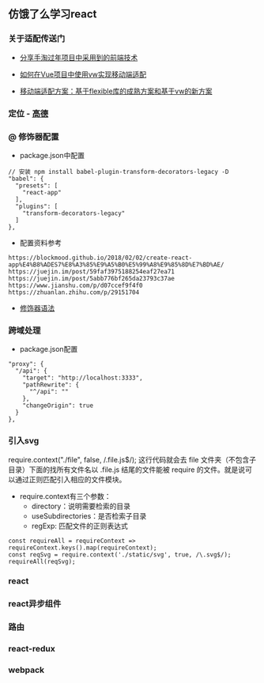 ## 仿饿了么学习react

### 关于适配传送门

- [分享手淘过年项目中采用到的前端技术](https://www.w3cplus.com/css/taobao-2018-year.html "分享手淘过年项目中采用到的前端技术")

- [如何在Vue项目中使用vw实现移动端适配](https://www.w3cplus.com/css/taobao-2018-year.html "如何在Vue项目中使用vw实现移动端适配")

- [移动端适配方案：基于flexible库的成熟方案和基于vw的新方案](https://mobilesite.github.io/2018/02/05/vm-mobile-layout/ "移动端适配方案：基于flexible库的成熟方案和基于vw的新方案")



### 定位 - [高德](https://lbs.amap.com/api/javascript-api/reference/location "高德")


### @ 修饰器配置

- package.json中配置

```
// 安装 npm install babel-plugin-transform-decorators-legacy -D
"babel": {
  "presets": [
    "react-app"
  ],
  "plugins": [
    "transform-decorators-legacy"
  ]
},
```

- 配置资料参考

```
https://blockmood.github.io/2018/02/02/create-react-app%E4%B8%ADES7%E8%A3%85%E9%A5%B0%E5%99%A8%E9%85%8D%E7%BD%AE/
https://juejin.im/post/59faf3975188254eaf27ea71
https://juejin.im/post/5abb776bf265da23793c37ae
https://www.jianshu.com/p/d07ccef9f4f0
https://zhuanlan.zhihu.com/p/29151704

```
- [修饰器语法](http://es6.ruanyifeng.com/#docs/decorator "修饰器语法")

### 跨域处理
- package.json配置

```
"proxy": {
  "/api": {
    "target": "http://localhost:3333",
    "pathRewrite": {
      "^/api": ""
    },
    "changeOrigin": true
  }
},

```

### 引入svg

require.context("./file", false, /.file.js$/);
这行代码就会去 file 文件夹（不包含子目录）下面的找所有文件名以 .file.js 结尾的文件能被 require 的文件。就是说可以通过正则匹配引入相应的文件模块。

- require.context有三个参数：
  - directory：说明需要检索的目录
  - useSubdirectories：是否检索子目录
  - regExp: 匹配文件的正则表达式

```
const requireAll = requireContext => requireContext.keys().map(requireContext);
const reqSvg = require.context('./static/svg', true, /\.svg$/);
requireAll(reqSvg);

```


### react

### react异步组件

### 路由

### react-redux

### webpack





<!-- ![Alt text](http://www.izhangbo.cn/wp-content/themes/minty/img/logo.png "Optional title") -->